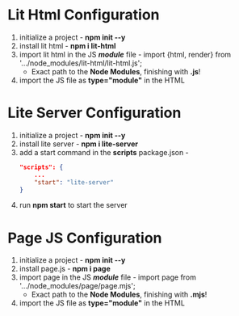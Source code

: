 # Lit Html Configuration
1. initialize a project - <b>npm init --y</b>
2. install lit html - <b>npm i lit-html</b>
3. import lit html in the JS <b><i>module</i></b> file - import {html, render} from '.../node_modules/lit-html/lit-html.js';
    - Exact path to the **Node Modules**, finishing with **.js**!
4. import the JS file as **type="module"** in the HTML


# Lite Server Configuration
1. initialize a project - <b>npm init --y</b>
2. install lite server - **npm i lite-server**
3. add a start command in the **scripts** package.json - 
    ```json
    "scripts": {
        ...
        "start": "lite-server"
    }
    ```
4. run **npm start** to start the server


# Page JS Configuration
1. initialize a project - <b>npm init --y</b>
2. install page.js - **npm i page**
3. import page in the JS ***module*** file - import page from '.../node_modules/page/page.mjs';
    - Exact path to the **Node Modules**, finishing with **.mjs**!
4. import the JS file as **type="module"** in the HTML